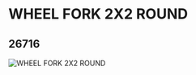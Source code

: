 # WHEEL FORK 2X2 ROUND
## 26716
![WHEEL FORK 2X2 ROUND](https://lc-www-live-s.legocdn.com/media/bricks/5/2/6152344.jpg)